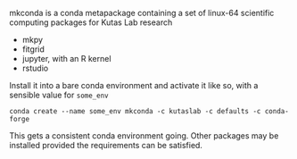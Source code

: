 mkconda is a conda metapackage containing a set of linux-64 scientific
computing packages for Kutas Lab research

* mkpy
* fitgrid
* jupyter, with an R kernel
* rstudio

Install it into a bare conda environment and activate it like so, with a sensible
value for `some_env`

```
conda create --name some_env mkconda -c kutaslab -c defaults -c conda-forge
```

This gets a consistent conda environment going. Other packages may
be installed provided the requirements can be satisfied.
